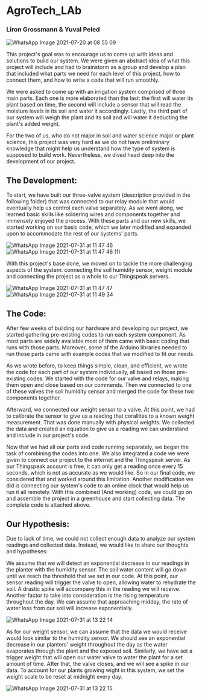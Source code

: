 # AgroTech_LAb
### Liron Grossmann & Yuval Peled

![WhatsApp Image 2021-07-20 at 08 55 09](https://user-images.githubusercontent.com/81626067/126270377-5971ea56-3db7-4403-9472-26bc5154443f.jpeg)


This project's goal was to encourage us to come up with ideas and solutions to build our system. We were given an abstract idea of what this project will include and had to brainstorm as a group and develop a plan that included what parts we need for each level of this project, how to connect them, and how to write a code that will run smoothly.  

We were asked to come up with an irrigation system comprised of three main parts. Each one is more elaborated than the last: the first will water its plant based on time, the second will include a sensor that will read the moisture levels in its soil and water it accordingly. Lastly, the third part of our system will weigh the plant and its soil and will water it deducting the plant's added weight.

For the two of us, who do not major in soil and water science major or plant science, this project was very hard as we do not have preliminary knowledge that might help us understand how the type of system is supposed to build work. Nevertheless, we dived head deep into the development of our project.

## The Development:

To start, we have built our three-valve system (description provided in the following folder) that was connected to our relay module that would eventually help us control each valve separately. As we went along, we learned basic skills like soldering wires and components together and immensely enjoyed the process. With these parts and our new skills, we started working on our basic code, which we later modified and expanded upon to accommodate the rest of our systems' parts.

![WhatsApp Image 2021-07-31 at 11 47 46](https://user-images.githubusercontent.com/81626067/127742469-0379a053-66fd-45d5-a72d-26d289c01f92.jpeg)
![WhatsApp Image 2021-07-31 at 11 47 46 (1)](https://user-images.githubusercontent.com/81626067/127742471-17a94425-a787-4932-837e-d8674355ac2d.jpeg)

With this project's base done, we moved on to tackle the more challenging aspects of the system: connecting the soil humidity sensor, weight module and connecting the project as a whole to our Thingspeak servers.

![WhatsApp Image 2021-07-31 at 11 47 47](https://user-images.githubusercontent.com/81626067/127742493-f380a49a-aa2f-4db6-ab86-a7f0caf21cd3.jpeg)
![WhatsApp Image 2021-07-31 at 11 49 34](https://user-images.githubusercontent.com/81626067/127742494-b8c2fc1e-5305-4730-b409-a4b4f86142cd.jpeg)

## The Code:

After few weeks of building our hardware and developing our project, we started gathering pre-existing codes to run each system component. As most parts are widely available most of them came with basic coding that runs with those parts. Moreover, some of the Arduino libraries needed to run those parts came with example codes that we modified to fit our needs.

As we wrote before, to keep things simple, clean, and efficient, we wrote the code for each part of our system individually, all based on those pre-existing codes. We started with the code for our valve and relays, making them open and close based on our commends. Then we connected to one of these valves the soil humidity sensor and merged the code for these two components together.

Afterward, we connected our weight sensor to a valve. At this point, we had to calibrate the sensor to give us a reading that corallites to a known weight measurement. That was done manually with physical weights. We collected the data and created an equation to give us a reading we can understand and include in our project's code.

Now that we had all our parts and code running separately, we began the task of combining the codes into one. We also integrated a code we were given to connect our project to the internet and the Thingspeak server. As our Thingspeak account is free, it can only get a reading once every 15 seconds, which is not as accurate as we would like. So in our final code, we considered that and worked around this limitation. Another modification we did is connecting our system's code to an online clock that would help us run it all remotely. With this combined (And working) code, we could go on and assemble the project in a greenhouse and start collecting data. The complete code is attached above.

## Our Hypothesis:

Due to lack of time, we could not collect enough data to analyze our system readings and collected data. Instead, we would like to share our thoughts and hypotheses:

We assume that we will detect an exponential decrease in our readings in the planter with the humidity sensor. The soil water content will go down until we reach the threshold that we set in our code. At this point, our sensor reading will trigger the valve to open, allowing water to rehydrate the soil. A drastic spike will accompany this in the reading we will receive. Another factor to take into consideration is the rising temperature throughout the day. We can assume that approaching midday, the rate of water loss from our soil will increase exponentially. 

![WhatsApp Image 2021-07-31 at 13 22 14](https://user-images.githubusercontent.com/81626067/127742421-02048b8d-f888-4e51-b336-151c2dcdc356.jpeg)

As for our weight sensor, we can assume that the data we would receive would look similar to the humidity sensor. We should see an exponential decrease in our planters' weight throughout the day as the water evaporates through the plant and the exposed soil. Similarly, we have set a trigger weight that will open our water valve to water the plant for a set amount of time. After that, the valve closes, and we will see a spike in our data. To account for our plants growing wight in this system, we set the weight scale to be reset at midnight every day.

![WhatsApp Image 2021-07-31 at 13 22 15](https://user-images.githubusercontent.com/81626067/127742431-6365cf0e-a0bc-4953-84a1-16ef8e3cc903.jpeg)

